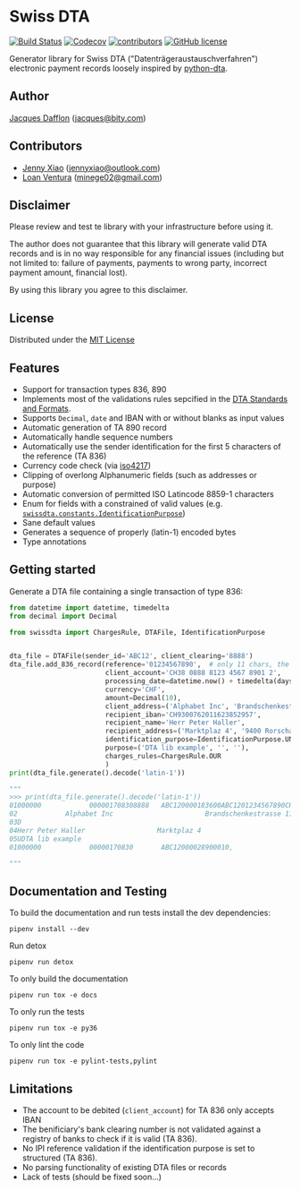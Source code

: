 # Swiss DTA 
[![Build Status](https://travis-ci.org/BitySA/swissdta.svg?branch=master)](https://travis-ci.org/BitySA/swissdta) 
[![Codecov](https://img.shields.io/codecov/c/github/BitySA/swissdta.svg)](https://codecov.io/gh/BitySA/swissdta)
[![contributors](https://img.shields.io/github/contributors/BitySA/swissdta.svg)](https://github.com/BitySA/swissdta/graphs/contributors)
[![GitHub license](https://img.shields.io/badge/license-MIT-blue.svg)](https://raw.githubusercontent.com/BitySA/swissdta/master/LICENSE)


Generator library for Swiss DTA ("Datenträgeraustauschverfahren") electronic payment records loosely inspired by
[python-dta](https://pypi.python.org/pypi/python-dta).

## Author
[Jacques Dafflon](https://github.com/jacquesd) ([jacques@bity.com](mailto:jacques@bity.com))

## Contributors
- [Jenny Xiao](https://github.com/jennyailin) ([jennyxiao@outlook.com](mailto:jennyxiao@outlook.com))
- [Loan Ventura](https://github.com/minege) ([minege02@gmail.com](mailto:minege02@gmail.com))

## Disclaimer
Please review and test te library with your infrastructure before using it.

The author does not guarantee that this library will generate valid DTA records and is in no way responsible
for any financial issues (including but not limited to: failure of payments, payments to wrong party,
incorrect payment amount, financial lost).

By using this library you agree to this disclaimer.

## License
Distributed under the [MIT License](https://github.com/BitySA/swissdta/blob/master/LICENSE)

## Features

- Support for transaction types 836, 890
- Implements most of the validations rules sepcified in the
[DTA Standards and Formats](https://www.six-interbank-clearing.com/dam/downloads/en/standardization/dta/dta.pdf).
- Supports `Decimal`, `date` and IBAN with or without blanks as input values
- Automatic generation of TA 890 record
- Automatically handle sequence numbers
- Automatically use the sender identification for the first 5 characters of the reference (TA 836)
- Currency code check (via [iso4217](https://pypi.python.org/pypi/iso4217))
- Clipping of overlong Alphanumeric fields (such as addresses or purpose)
- Automatic conversion of permitted ISO Latincode 8859-1 characters
- Enum for fields with a constrained of valid values
(e.g. [`swissdta.constants.IdentificationPurpose`](https://github.com/BitySA/swissdta/blob/master/swissdta/constants.py#L20-L22))
- Sane default values
- Generates a sequence of properly (latin-1) encoded bytes
- Type annotations

## Getting started

Generate a DTA file containing a single transaction of type 836:

```python
from datetime import datetime, timedelta
from decimal import Decimal

from swissdta import ChargesRule, DTAFile, IdentificationPurpose


dta_file = DTAFile(sender_id='ABC12', client_clearing='8888')
dta_file.add_836_record(reference='01234567890',  # only 11 chars, the first 5 (sender id) are added automatically
                        client_account='CH38 0888 8123 4567 8901 2',
                        processing_date=datetime.now() + timedelta(days=1),  # next day
                        currency='CHF',
                        amount=Decimal(10),
                        client_address=('Alphabet Inc', 'Brandschenkestrasse 110', '8002 Zürich'),
                        recipient_iban='CH9300762011623852957',
                        recipient_name='Herr Peter Haller',
                        recipient_address=('Marktplaz 4', '9400 Rorschach'),
                        identification_purpose=IdentificationPurpose.UNSTRUCTURED,
                        purpose=('DTA lib example', '', ''),
                        charges_rules=ChargesRule.OUR
                        )
print(dta_file.generate().decode('latin-1'))

"""
>>> print(dta_file.generate().decode('latin-1'))
01000000            000001708308888   ABC120000183600ABC1201234567890CH3808888123456789012   170831CHF10,                       
02            Alphabet Inc                       Brandschenkestrasse 110            8002 Zuerich                                
03D                                                                      CH9300762011623852957                                  
04Herr Peter Haller                  Marktplaz 4                        9400 Rorschach                                          
05UDTA lib example                                                                                          0                   
01000000            00000170830       ABC12000028900010,                                                                        

"""
```

## Documentation and Testing

To build the documentation and run tests install the dev dependencies:
```
pipenv install --dev
```
Run detox
```
pipenv run detox
```

To only build the documentation
```
pipenv run tox -e docs
```

To only run the tests
```
pipenv run tox -e py36
```

To only lint the code
```
pipenv run tox -e pylint-tests,pylint
```

## Limitations
- The account to be debited (`client_account`) for TA 836 only accepts IBAN
- The benificiary's bank clearing number is not validated against a registry of banks to check if it is valid (TA 836).
- No IPI reference validation if the identification purpose is set to structured (TA 836).
- No parsing functionality of existing DTA files or records
- Lack of tests (should be fixed soon...)
